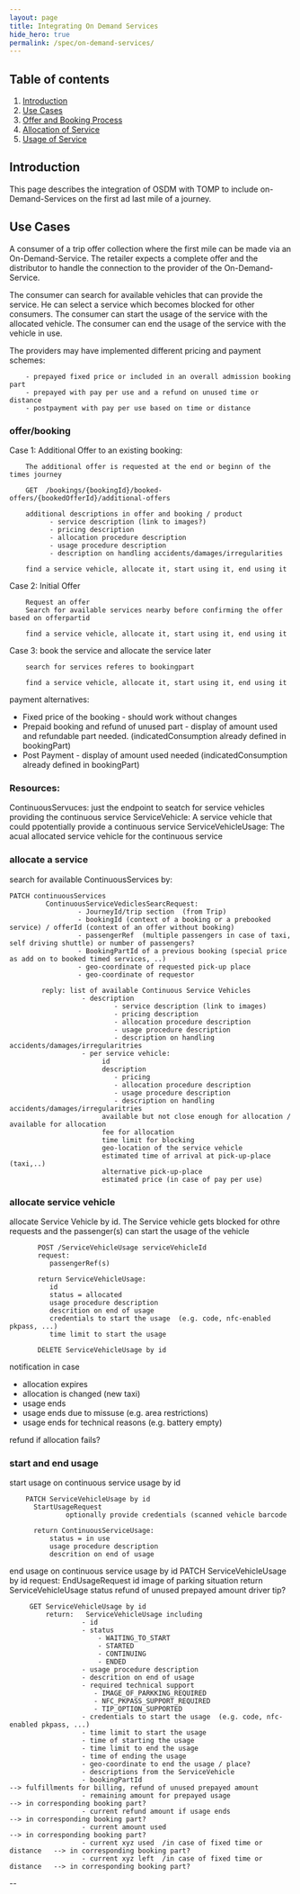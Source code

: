 ```yaml
---
layout: page
title: Integrating On Demand Services
hide_hero: true
permalink: /spec/on-demand-services/
---
```

## Table of contents

1. [Introduction](#introduction)
2. [Use Cases](#useCases)
3. [Offer and Booking Process](#Booking)
4. [Allocation of Service](#Allocation)
5. [Usage of Service](#Usage)

## Introduction <a name="introduction">

This page describes the integration of OSDM with TOMP to include on-Demand-Services on the first ad last mile of a journey.


## Use Cases <a name="useCases">

A consumer of a trip offer collection where the first mile can be made via an On-Demand-Service. The retailer expects a complete offer and the distributor to handle the connection to the provider of the On-Demand-Service.

The consumer can search for available vehicles that can provide the service. He can select a service which becomes blocked for other consumers. 
The consumer can start the usage of the service with the allocated vehicle.
The consumer can end the usage of the service with the vehicle in use.

The providers may have implemented different pricing and payment schemes:

        - prepayed fixed price or included in an overall admission booking part
        - prepayed with pay per use and a refund on unused time or distance
        - postpayment with pay per use based on time or distance

### offer/booking <a name="booking">

Case 1: Additional Offer to an existing booking:

        The additional offer is requested at the end or beginn of the times journey

        GET  /bookings/{bookingId}/booked-offers/{bookedOfferId}/additional-offers

        additional descriptions in offer and booking / product
              - service description (link to images?)
              - pricing description
              - allocation procedure description
              - usage procedure description
              - description on handling accidents/damages/irregularities     

        find a service vehicle, allocate it, start using it, end using it

Case 2: Initial Offer

        Request an offer 
        Search for available services nearby before confirming the offer based on offerpartid

        find a service vehicle, allocate it, start using it, end using it


Case 3: book the service and allocate the service later

        search for services referes to bookingpart

        find a service vehicle, allocate it, start using it, end using it


payment alternatives:

  - Fixed price of the booking
            - should work without changes
  - Prepaid booking and refund of unused part
            - display of amount used and refundable part needed. (indicatedConsumption already defined in bookingPart)
  - Post Payment
            - display of amount used needed (indicatedConsumption already defined in bookingPart)
    

### Resources:

ContinuousServuces: just the endpoint to seatch for service vehicles providing the continuous service
ServiceVehicle: A service vehicle that could ppotentially provide a continuous service
ServiceVehicleUsage: The acual allocated service vehicle for the continuous service



### allocate a service <a name="allocation">


search for available ContinuousServices by:

    PATCH continuousServices
             ContinuousServiceVediclesSearcRequest:
                     - JourneyId/trip section  (from Trip)
                     - bookingId (context of a booking or a prebooked service) / offerId (context of an offer without booking)
                     - passengerRef  (multiple passengers in case of taxi, self driving shuttle) or number of passengers?
                     - BookingPartId of a previous booking (special price as add on to booked timed services, ..)
                     - geo-coordinate of requested pick-up place
                     - geo-coordinate of requestor

            reply: list of available Continuous Service Vehicles
                      - description
                              - service description (link to images)
                              - pricing description
                              - allocation procedure description
                              - usage procedure description
                              - description on handling accidents/damages/irregularitries       
                      - per service vehicle:
                           id
                           description
                              - pricing
                              - allocation procedure description
                              - usage procedure description
                              - description on handling accidents/damages/irregularitries
                           available but not close enough for allocation / available for allocation
                           fee for allocation
                           time limit for blocking
                           geo-location of the service vehicle
                           estimated time of arrival at pick-up-place (taxi,..)
                           alternative pick-up-place
                           estimated price (in case of pay per use)

### allocate service vehicle

allocate Service Vehicle by id. The Service vehicle gets blocked for othre requests and the passenger(s) can start the usage of the vehicle

           POST /ServiceVehicleUsage serviceVehicleId 
           request:
              passengerRef(s)
           
           return ServiceVehicleUsage:
              id
              status = allocated
              usage procedure description
              descrition on end of usage
              credentials to start the usage  (e.g. code, nfc-enabled pkpass, ...)
              time limit to start the usage

           DELETE ServiceVehicleUsage by id
            


notification in case
  - allocation expires
  - allocation is changed (new taxi)
  - usage ends
  - usage ends due to missuse (e.g. area restrictions)
  - usage ends for technical reasons (e.g. battery empty)

refund if allocation fails?



### start and end usage <a name="usage">


start usage on continuous service usage by id

        PATCH ServiceVehicleUsage by id
          StartUsageRequest
                  optionally provide credentials (scanned vehicle barcode   
                  
          return ContinuousServiceUsage: 
              status = in use
              usage procedure description
              descrition on end of usage        
    
end usage on continuous service usage by id
          PATCH ServiceVehicleUsage by id
          request:
             EndUsageRequest
                id
                image of parking situation
          return ServiceVehicleUsage
             status
             refund of unused prepayed amount
             driver tip?
                
         GET ServiceVehicleUsage by id
             return:   ServiceVehicleUsage including
                      - id
                      - status
                          - WAITING_TO_START
                          - STARTED
                          - CONTINUING
                          - ENDED
                      - usage procedure description
                      - descrition on end of usage
                      - required technical support
                         - IMAGE_OF_PARKKING_REQUIRED
                         - NFC_PKPASS_SUPPORT_REQUIRED
                         - TIP_OPTION_SUPPORTED
                      - credentials to start the usage  (e.g. code, nfc-enabled pkpass, ...)
                      - time limit to start the usage
                      - time of starting the usage
                      - time limit to end the usage
                      - time of ending the usage
                      - geo-coordinate to end the usage / place?
                      - descriptions from the ServiceVehicle
                      - bookingPartId                                          --> fulfillments for billing, refund of unused prepayed amount
                      - remaining amount for prepayed usage                    --> in corresponding booking part?
                      - current refund amount if usage ends                    --> in corresponding booking part?
                      - current amount used                                    --> in corresponding booking part?
                      - current xyz used  /in case of fixed time or distance   --> in corresponding booking part?
                      - current xyz left  /in case of fixed time or distance   --> in corresponding booking part?



--
